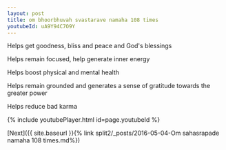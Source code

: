 ```yaml
---
layout: post
title: om bhoorbhuvah svastarave namaha 108 times
youtubeId: uA9Y94C7O9Y
---
```

 
 
Helps get goodness, bliss and peace and God's blessings
 
Helps remain focused, help generate inner energy 
 
Helps boost physical and mental health 
 
Helps remain grounded and generates a sense of gratitude towards the greater power 
 
Helps reduce bad karma
 
 
 
 


{% include youtubePlayer.html id=page.youtubeId %}
 
[Next]({{ site.baseurl }}{% link  split2/_posts/2016-05-04-Om sahasrapade namaha 108 times.md%})
 
